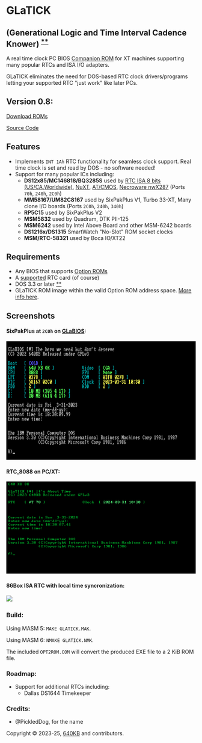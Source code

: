 # GLaTICK
## (Generational Logic and Time Interval Cadence Knower) <sup>[**](#credits)</sup> 
A real time clock PC BIOS [Companion ROM](https://github.com/640-KB/GLaBIOS/wiki/Companion-ROMs) for XT machines supporting many popular RTCs and ISA I/O adapters.

GLaTICK eliminates the need for DOS-based RTC clock drivers/programs letting your supported RTC "just work" like later PCs.

## Version 0.8:

[Download ROMs](https://github.com/640-KB/GLaTICK/releases)

[Source Code](https://github.com/640-KB/GLaTICK/tree/main/src)

## Features

- Implements `INT 1Ah` RTC functionality for seamless clock support. Real time clock is set and read by DOS - no software needed!
- Support for many popular ICs including:
  - **DS12x85/MC146818/BQ3285S** used by [RTC ISA 8 bits (US/CA](https://www.tindie.com/products/weird/rtc8088-isa-real-time-clock/?utm_source=glabios&utm_medium=link&utm_campaign=project_buynow),[Worldwide)](https://www.tindie.com/products/spark2k06/rtc-isa-8-bits-very-low-profile-2/), [NuXT](https://monotech.fwscart.com/NuXT_v20_-_MicroATX_Turbo_XT_-_10MHz_832K_XT-IDE_Multi-IO_SVGA/p6083514_19777986.aspx), [AT/CMOS](https://hackaday.io/project/168972-rtc-isa-8-bits-pcxt), [Necroware nwX287](https://github.com/necroware/nwX287) (Ports `70h`, `240h`, `2C0h`)
  - **MM58167/UM82C8167** used by SixPakPlus V1, Turbo 33-XT, Many clone I/O boards (Ports `2C0h`, `240h`, `340h`)
  - **RP5C15** used by SixPakPlus V2
  - **MSM5832** used by Quadram, DTK PII-125
  - **MSM6242**	used by Intel Above Board and other MSM-6242 boards
  - **DS1216x/DS1315**	SmartWatch "No-Slot" ROM socket clocks
  - **MSM/RTC-58321**	used by Boca IO/XT22

## Requirements

- Any BIOS that supports [Option ROMs](https://en.wikipedia.org/wiki/Option_ROM)
- A [supported](#features) RTC card (of course)
- DOS 3.3 or later <super>[**](https://github.com/640-KB/GLaTICK/wiki/IBM-DOS-7-and-PC-DOS-2000)</super>
- GLaTICK ROM image within the valid Option ROM address space.  [More info here](https://github.com/640-KB/GLaTICK/wiki/Option-ROM-How-to).

## Screenshots

#### SixPakPlus at `2C0h` on [GLaBIOS](https://github.com/640-KB/GLaBIOS):

![SixPakPlus GLaBIOS](https://github.com/640-KB/GLaTICK/blob/main/images/glatick_nc_gb_cga_2.png)

#### RTC_8088 on PC/XT:

<img src="https://raw.githubusercontent.com/640-KB/GLaTICK/main/images/glatick_at_pc_mda_1.png" width="653" />

#### 86Box ISA RTC with local time syncronization:

<img src="https://github.com/640-KB/GLaTICK/assets/23486433/8894315f-b227-4874-ae89-5021d0767b31" width="653" />

### Build:

Using MASM 5: `MAKE GLATICK.MAK`.  

Using MASM 6: `NMAKE GLATICK.NMK`.

The included `OPT2ROM.COM` will convert the produced EXE file to a 2 KiB ROM file.

### Roadmap:

- Support for additional RTCs including:
  - Dallas DS1644 Timekeeper

### Credits:

- @PickledDog, for the name

Copyright &copy; 2023-25, [640KB](mailto:640kb@glabios.org) and contributors.
